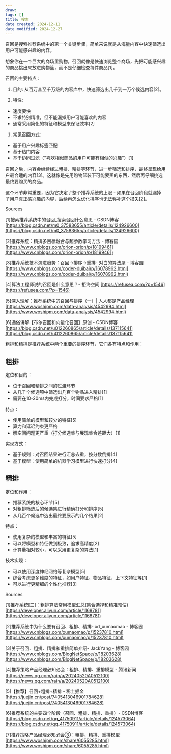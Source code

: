 ```yaml
---
draw:
tags: []
title: 搜索
date created: 2024-12-11
date modified: 2024-12-27
---
```


召回是搜索推荐系统中的第一个关键步骤，简单来说就是从海量内容中快速筛选出用户可能感兴趣的内容。

想象你在一个巨大的商场里购物，召回就像是快速浏览整个商场，先把可能感兴趣的商品挑出来放进购物篮，而不是仔细检查每件商品[1]。

  

召回的主要特点：

  

1. 目的: 从百万甚至千万级的内容库中，快速筛选出几千到一万个候选内容[2]。

  

2. 特性:

- 速度要快
- 不求特别精准，但不能漏掉用户可能喜欢的内容
- 通常采用简化的特征和模型来保证效率[2]

  

1. 常见召回方式:

- 基于用户兴趣标签匹配
- 基于热门内容
- 基于协同过滤（"喜欢相似商品的用户可能有相似的兴趣"）[1]

  

召回之后，内容会继续经过粗排、精排等环节，进一步筛选和排序，最终呈现给用户最合适的内容[3]。这就像是先用购物篮装下可能要买的东西，然后再仔细挑选最终要购买的商品。

  

这个环节非常重要，因为它决定了整个推荐系统的上限 - 如果在召回阶段就漏掉了用户真正感兴趣的内容，后续再怎么优化排序也无法弥补这个损失[2]。

  

Sources

[1]搜索推荐系统中的召回_搜索召回什么意思 - CSDN博客 [https://blog.csdn.net/m0_37583655/article/details/124926600](https://blog.csdn.net/m0_37583655/article/details/124926600)

[2]推荐系统：精排多目标融合与超参数学习方法 - 博客园 [https://www.cnblogs.com/orion-orion/p/18199461](https://www.cnblogs.com/orion-orion/p/18199461)

[3]推荐系统技术演进趋势：召回->排序->重排- 对白的算法屋 - 博客园 [https://www.cnblogs.com/coder-duibai/p/16078962.html](https://www.cnblogs.com/coder-duibai/p/16078962.html)

[4]算法工程师说的召回是什么意思？- 拒海空间 [https://refusea.com/?p=1546](https://refusea.com/?p=1546)

[5]深入理解：推荐系统中的召回与排序（一）| 人人都是产品经理 [https://www.woshipm.com/data-analysis/4542994.html](https://www.woshipm.com/data-analysis/4542994.html)

[6]通俗讲解【布尔召回和向量化召回】原创 - CSDN博客 [https://blog.csdn.net/u012260865/article/details/137115641](https://blog.csdn.net/u012260865/article/details/137115641)

粗排和精排是推荐系统中两个重要的排序环节，它们各有特点和作用：

  

## 粗排

  

定位和目的：

- 位于召回和精排之间的过渡环节
- 从几千个候选项中筛选出几百个物品进入精排[1]
- 需要在10-20ms内完成打分，时间要求严格[1]

  

特点：

- 使用简单的模型和较少的特征[5]
- 算力和延迟约束更严格
- 解空间问题更严重（打分候选集与展现集合差距大）[1]

  

实现方式：

- 基于规则：对召回结果进行汇总去重，按分数倒排[4]
- 基于模型：使用简单的机器学习模型进行快速打分[4]

  

## 精排

  

定位和作用：

- 推荐系统的核心环节[5]
- 对粗排筛选后的候选集进行精确打分和排序[5]
- 从几百个候选中选出最终要展示的几个结果[2]

  

特点：

- 使用复杂的模型和丰富的特征[5]
- 可以将模型和特征做到极致，追求高精度[2]
- 计算量相对较小，可以采用更复杂的算法[1]

  

技术实现：

- 可以使用深度神经网络等复杂模型[5]
- 综合考虑更多维度的特征，如用户特征、物品特征、上下文特征等[1]
- 可以进行更精细的个性化推荐[3]

  

Sources

[1]推荐系统[三]：粗排算法常用模型汇总(集合选择和精准预估) [https://developer.aliyun.com/article/1168781](https://developer.aliyun.com/article/1168781)

[2]推荐系统中为什么要有召回、粗排、精排- xd_xumaomao - 博客园 [https://www.cnblogs.com/xumaomao/p/15237810.html](https://www.cnblogs.com/xumaomao/p/15237810.html)

[3]关于召回、粗排、精排和重排简单介绍- JackYang - 博客园 [https://www.cnblogs.com/BlogNetSpace/p/18203628](https://www.cnblogs.com/BlogNetSpace/p/18203628)

[4]推荐策略产品经理必知必会：粗排、精排、重排模型 - 腾讯新闻 [https://news.qq.com/rain/a/20240520A0512100](https://news.qq.com/rain/a/20240520A0512100)

[5]【推荐】召回+粗排+精排 - 稀土掘金 [https://juejin.cn/post/7405413046901784628](https://juejin.cn/post/7405413046901784628)

[6]推荐系统的主要四个阶段（召回、粗排、精排、重排）- CSDN博客 [https://blog.csdn.net/qq_41750911/article/details/124573064](https://blog.csdn.net/qq_41750911/article/details/124573064)

[7]推荐策略产品经理必知必会③：粗排、精排、重排模型 [https://www.woshipm.com/share/6055285.html](https://www.woshipm.com/share/6055285.html)
